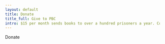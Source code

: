 ```yaml
---
layout: default
title: Donate
title_full: Give to PBC
intro: $15 per month sends books to over a hundred prisoners a year. Consider making a one-time donation or becoming a monthly sustainer.
---
```


Donate
